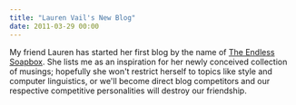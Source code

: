 ```yaml
---
title: "Lauren Vail's New Blog"
date: 2011-03-29 00:00
---
```


My friend Lauren has started her first blog by the name of [The Endless Soapbox](http://laurenevail.wordpress.com/). She lists me as an inspiration for her newly conceived collection of musings; hopefully she won't restrict herself to topics like style and computer linguistics, or we'll become direct blog competitors and our respective competitive personalities will destroy our friendship.

<!-- more -->
